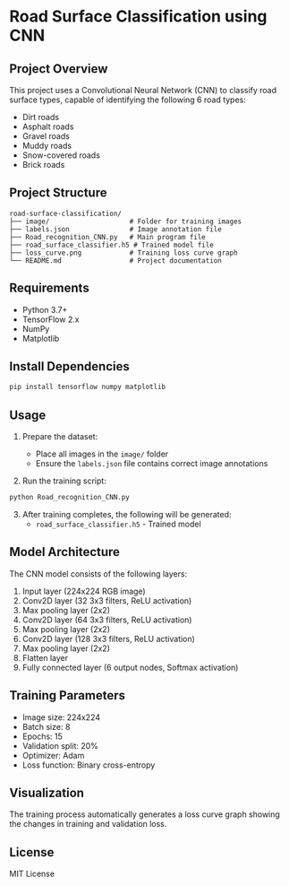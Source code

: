 # Road Surface Classification using CNN

## Project Overview

This project uses a Convolutional Neural Network (CNN) to classify road surface types, capable of identifying the following 6 road types:
- Dirt roads
- Asphalt roads
- Gravel roads
- Muddy roads
- Snow-covered roads
- Brick roads

## Project Structure

```
road-surface-classification/
├── image/                    # Folder for training images
├── labels.json               # Image annotation file
├── Road_recognition_CNN.py   # Main program file
├── road_surface_classifier.h5 # Trained model file
├── loss_curve.png            # Training loss curve graph
└── README.md                 # Project documentation
```

## Requirements

- Python 3.7+
- TensorFlow 2.x
- NumPy
- Matplotlib

## Install Dependencies

```bash
pip install tensorflow numpy matplotlib
```

## Usage

1. Prepare the dataset:
   - Place all images in the `image/` folder
   - Ensure the `labels.json` file contains correct image annotations

2. Run the training script:
```bash
python Road_recognition_CNN.py
```

3. After training completes, the following will be generated:
   - `road_surface_classifier.h5` - Trained model

## Model Architecture

The CNN model consists of the following layers:
1. Input layer (224x224 RGB image)
2. Conv2D layer (32 3x3 filters, ReLU activation)
3. Max pooling layer (2x2)
4. Conv2D layer (64 3x3 filters, ReLU activation)
5. Max pooling layer (2x2)
6. Conv2D layer (128 3x3 filters, ReLU activation)
7. Max pooling layer (2x2)
8. Flatten layer
9. Fully connected layer (6 output nodes, Softmax activation)

## Training Parameters

- Image size: 224x224
- Batch size: 8
- Epochs: 15
- Validation split: 20%
- Optimizer: Adam
- Loss function: Binary cross-entropy

## Visualization

The training process automatically generates a loss curve graph showing the changes in training and validation loss.


## License

MIT License
